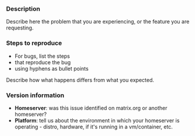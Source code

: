<!-- 

**IF YOU HAVE SUPPORT QUESTIONS ABOUT RUNNING OR CONFIGURING YOUR OWN HOME SERVER**: 
Please don't file a bug; you will likely get better support more quickly if you 
ask in #matrix:matrix.org ;)


This is a bug report template. By following the instructions below and
filling out the sections with your information, you will help the us to get all
the necessary data to fix your issue.

You can also preview your report before submitting it. You may remove sections
that aren't relevant to your particular case.

Text between <!-- and --​> marks will be invisible in the report.
-->

### Description

Describe here the problem that you are experiencing, or the feature you are requesting.

### Steps to reproduce

- For bugs, list the steps
- that reproduce the bug
- using hyphens as bullet points

Describe how what happens differs from what you expected.

### Version information

<!-- IMPORTANT: please answer the following questions, to help us narrow down the problem -->

- **Homeserver**: was this issue identified on matrix.org or another homeserver?
- **Platform**:   tell us about the environment in which your homeserver is operating
                  - distro, hardware, if it's running in a vm/container, etc.
